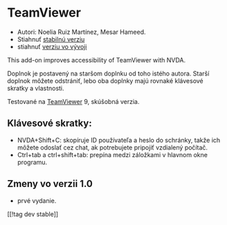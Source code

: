 # TeamViewer #

*	Autori: Noelia Ruiz Martínez, Mesar Hameed.
*	Stiahnuť [stabilnú verziu][1]
*	stiahnuť [verziu vo vývoji][2]

This add-on improves accessibility of TeamViewer with NVDA.

Doplnok je postavený na staršom doplnku od toho istého autora. Starší
doplnok môžete odstrániť, lebo oba doplnky majú rovnaké klávesové skratky a
vlastnosti.

Testované na [TeamViewer][3] 9, skúšobná verzia.

## Klávesové skratky: ##

*	NVDA+Shift+C: skopíruje ID používateľa a heslo do schránky, takže ich
  môžete odoslať cez chat, ak potrebujete pripojiť vzdialený počítač.
*	Ctrl+tab a ctrl+shift+tab: prepína medzi záložkami v hlavnom okne
  programu.

## Zmeny vo verzii 1.0 ##
*	 prvé vydanie.

[[!tag dev stable]]

[1]: http://addons.nvda-project.org/files/get.php?file=tv

[2]: http://addons.nvda-project.org/files/get.php?file=tv-dev

[3]: http://www.teamviewer.com
